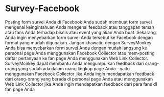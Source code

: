 # Survey-Facebook
Posting form survei Anda di Facebook  Anda sudah membuat form survei mengenai keingintahuan Anda mengenai feedback atau tanggapan teman atau fans Anda terhadap bisnis atau event yang akan Anda buat. Sekarang Anda ingin menyebarkan form survei Anda tersebut ke Facebook dengan format yang mudah digunakan. Jangan khawatir, dengan SurveyMonkey Anda bisa menyebarkan form survei Anda dengan mudah langsung ke personal page Anda menggunakan Facebook Collector atau mem-posting daftar pertanyaan ke fan page Anda menggunakan Web Link Collector.  SurveyMonkey dapat membantu Anda mengumpulkan feedback dari orang-orang yang sudah ada dalam ruang lingkup page Anda—yaitu menggunakan Facebook Collector jika Anda ingin mendapatkan feedback dari orang-orang yang berada di personal page Anda atau menggunakan Web Link Collector jika Anda ingin mendapatkan feedback dari para fans di fan page Anda
